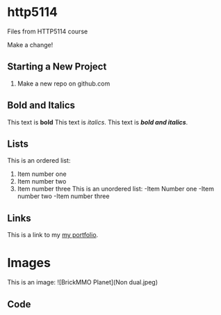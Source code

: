 # http5114

Files from HTTP5114 course

Make a change!

## Starting a New Project

1. Make a new repo on github.com
## Bold and Italics
This text is **bold**
This text is _italics_.
This text is **_bold and italics_**.

## Lists
This is an ordered list:
1. Item number one
2. Item number two
3. Item number three
This is an unordered list:
-Item Number one
-Item number two
-Item number three

## Links
This is a link to my [my portfolio](https://codeadam.ca).

# Images
This is an image:
![BrickMMO Planet](Non dual.jpeg)

## Code
